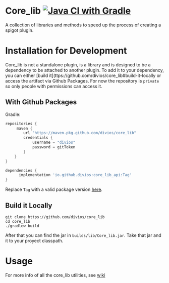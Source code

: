 # Core_lib [![Java CI with Gradle](https://github.com/divios/core_lib/actions/workflows/gradle.yml/badge.svg)](https://github.com/divios/core_lib/actions/workflows/gradle.yml)

A collection of libraries and methods to speed up the process of creating a spigot plugin.

# Installation for Development

Core_lib is not a standalone plugin, is a library and is designed to be a dependency to be attached to another plugin. To add it to your dependency, you can either [build it](ttps://github.com/divios/core_lib#build-it-locally or access the artifact via Github Packages. For now the repository is `private` so only people with permissions can access it.

## With Github Packages

Gradle:
```Groovy
repositories {
     maven {
        url "https://maven.pkg.github.com/divios/core_lib"
        credentials {
            username = "divios"
            password = gitToken
        }
    }
}
```

```groovy
dependencies {
      implementation 'io.github.divios:core_lib_api:Tag'
}
```

Replace `Tag` with a valid package version [here](https://github.com/divios/core_lib/packages).

## Build it Locally

```
git clone https://github.com/divios/core_lib
cd core_lib
./gradlew build
```

After that you can find the jar in `builds/lib/Core_lib.jar`. Take that jar and it to your proyect classpath.

# Usage

For more info of all the core_lib utilities, see [wiki]()
